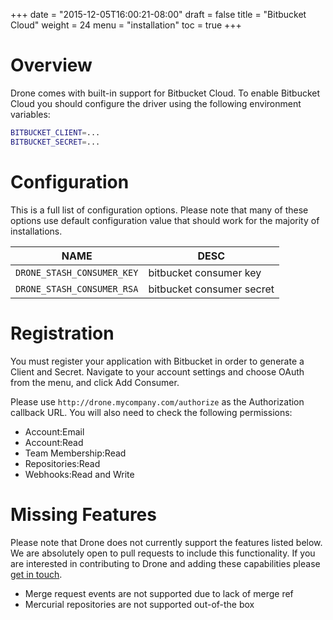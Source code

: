 +++
date = "2015-12-05T16:00:21-08:00"
draft = false
title = "Bitbucket Cloud"
weight = 24
menu = "installation"
toc = true
+++

# Overview

Drone comes with built-in support for Bitbucket Cloud. To enable Bitbucket Cloud you should configure the driver using the following environment variables:

```bash
BITBUCKET_CLIENT=...
BITBUCKET_SECRET=...
```

# Configuration

This is a full list of configuration options. Please note that many of these options use default configuration value that should work for the majority of installations.

NAME                        | DESC
----------------------------|--------------------------------------------------------
`DRONE_STASH_CONSUMER_KEY`  | bitbucket consumer key
`DRONE_STASH_CONSUMER_RSA`  | bitbucket consumer secret


# Registration

You must register your application with Bitbucket in order to generate a Client and Secret. Navigate to your account settings and choose OAuth from the menu, and click Add Consumer.

Please use `http://drone.mycompany.com/authorize` as the Authorization callback URL. You will also need to check the following permissions:

* Account:Email
* Account:Read
* Team Membership:Read
* Repositories:Read
* Webhooks:Read and Write

# Missing Features

Please note that Drone does not currently support the features listed below. We are absolutely open to pull requests to include this functionality. If you are interested in contributing to Drone and adding these capabilities please [get in touch](https://gitter.im/drone/drone).

* Merge request events are not supported due to lack of merge ref
* Mercurial repositories are not supported out-of-the box
